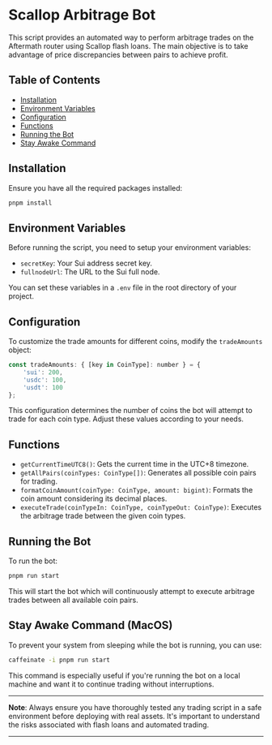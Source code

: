 # Scallop Arbitrage Bot

This script provides an automated way to perform arbitrage trades on the Aftermath router using Scallop flash loans. The main objective is to take advantage of price discrepancies between pairs to achieve profit.

## Table of Contents
- [Installation](#installation)
- [Environment Variables](#environment-variables)
- [Configuration](#configuration)
- [Functions](#functions)
- [Running the Bot](#running-the-bot)
- [Stay Awake Command](#stay-awake-command)

## Installation

Ensure you have all the required packages installed:

```bash
pnpm install
```

## Environment Variables

Before running the script, you need to setup your environment variables:

- `secretKey`: Your Sui address secret key.
- `fullnodeUrl`: The URL to the Sui full node.

You can set these variables in a `.env` file in the root directory of your project.

## Configuration

To customize the trade amounts for different coins, modify the `tradeAmounts` object:

```javascript
const tradeAmounts: { [key in CoinType]: number } = {
    'sui': 200,
    'usdc': 100, 
    'usdt': 100
};
```

This configuration determines the number of coins the bot will attempt to trade for each coin type. Adjust these values according to your needs.

## Functions

- `getCurrentTimeUTC8()`: Gets the current time in the UTC+8 timezone.
- `getAllPairs(coinTypes: CoinType[])`: Generates all possible coin pairs for trading.
- `formatCoinAmount(coinType: CoinType, amount: bigint)`: Formats the coin amount considering its decimal places.
- `executeTrade(coinTypeIn: CoinType, coinTypeOut: CoinType)`: Executes the arbitrage trade between the given coin types.

## Running the Bot

To run the bot:

```bash
pnpm run start
```

This will start the bot which will continuously attempt to execute arbitrage trades between all available coin pairs.

## Stay Awake Command (MacOS)

To prevent your system from sleeping while the bot is running, you can use:

```bash
caffeinate -i pnpm run start
```

This command is especially useful if you're running the bot on a local machine and want it to continue trading without interruptions.

---

**Note**: Always ensure you have thoroughly tested any trading script in a safe environment before deploying with real assets. It's important to understand the risks associated with flash loans and automated trading.

---